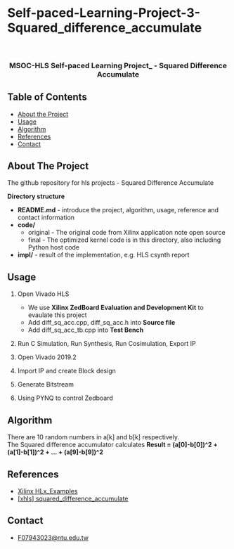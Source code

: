 # Self-paced-Learning-Project-3-Squared_difference_accumulate

<br />
<p align="center">

  <h3 align="center">MSOC-HLS Self-paced Learning Project_ - Squared Difference Accumulate</h3>
  
</p>


<!-- TABLE OF CONTENTS -->
## Table of Contents

* [About the Project](#about-the-project)
* [Usage](#usage)
* [Algorithm](#Algorithm)
* [References](#References)
* [Contact](#contact)


<!-- ABOUT THE PROJECT -->
## About The Project
The github repository for hls projects - Squared Difference Accumulate

**Directory structure**
* **README.md** - introduce the project, algorithm, usage, reference and contact information
* **code/**
  * original - The original code from Xilinx application note open source 
  * final - The optimized kernel code is in this directory, also including Python host code 
* **impl/** - result of the implementation, e.g. HLS csynth report
     
<!-- USAGE EXAMPLES -->
## Usage
1. Open Vivado HLS
    * We use **Xilinx ZedBoard Evaluation and Development Kit** to evaulate this project 
    * Add diff_sq_acc.cpp, diff_sq_acc.h into **Source file**
    * Add diff_sq_acc_tb.cpp into **Test Bench**

2. Run C Simulation, Run Synthesis, Run Cosimulation, Export IP
3. Open Vivado 2019.2
4. Import IP and create Block design
5. Generate Bitstream  
6. Using PYNQ to control Zedboard  


## Algorithm
There are 10 random numbers in a[k] and b[k] respectively.  
The Squared difference accumulator calculates **Result = (a[0]-b[0])^2 + (a[1]-b[1])^2 + ... + (a[9]-b[9])^2**

## References
* [Xilinx HLx_Examples](https://github.com/Xilinx/HLx_Examples)
* [[xhls] squared_difference_accumulate](https://github.com/Xilinx/HLx_Examples/tree/master/Math/squared_difference_accumulate)

<!-- CONTACT -->
## Contact
* F07943023@ntu.edu.tw
